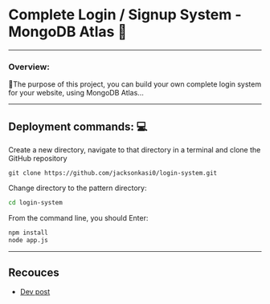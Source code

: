 #  Complete Login / Signup System - MongoDB Atlas 🚀

---

### Overview:
🎊The purpose of this project, you can build your own complete login system for your website, using MongoDB Atlas...

----

## Deployment commands: 💻
Create a new directory, navigate to that directory in a terminal and clone the GitHub repository

```
git clone https://github.com/jacksonkasi0/login-system.git

```

Change directory to the pattern directory:

```bash
cd login-system 
```

From the command line, you should Enter:
```bash
npm install 
node app.js
```

---

## Recouces 
+ [Dev post](https://dev.to/jacksonkasi/complete-login-signup-system-mongodb-atlas-2b8l)
